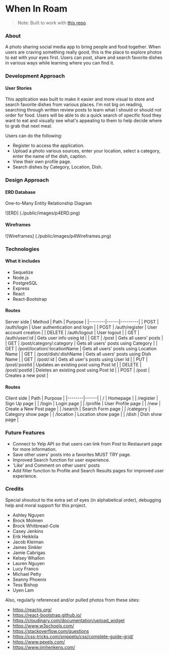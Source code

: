 # When In Roam
> Note: Built to work with [this repo](https://github.com/jmcho311/dishd-pern-backend).

### About

A photo sharing social media app to bring people and food together. When users are craving something really good, this is the place to explore photos to eat with your eyes first. Users can post, share and search favorite dishes in various ways while learning where you can find it.

### Development Approach

#### User Stories

This application was built to make it easier and more visual to store and search favorite dishes from various places. I'm not big on reading, searching through written review posts to learn what I should or should not order for food. Users will be able to do a quick search of specific food they want to eat and visually see what's appealing to them to help decide where to grab that next meal. 

Users can do the following:
* Register to access the application.
* Upload a photo various sources, enter your location, select a category, enter the name of the dish, caption.
* View their own profile page.
* Search dishes by Category, Location, Dish. 


### Design Approach

#### ERD Database

One-to-Many Entity Relationship Diagram

![ERD] (./public/images/p4ERD.png)

#### Wireframes

![Wireframes] (./public/images/p4Wireframes.png)


### Technologies

#### What it includes

* Sequelize 
* Node.js
* PostgreSQL
* Express 
* React
* React-Bootstrap

#### Routes
Server side
| Method | Path | Purpose |
|--------|------|---------|
| POST | /auth/login | User authentication and login |
| POST | /auth/register | User account creation |
| DELETE | /auth/logout | User logout |
| GET | /auth/user/:id | Gets user info using Id |
| GET | /post | Gets all users' posts |
| GET | /post/category/:category | Gets all users' posts using Category |
| GET | /post/location/:locationName | Gets all users' posts using Location Name |
| GET | /post/dish/:dishName | Gets all users' posts using Dish Name |
| GET | /post/:id | Gets all user's posts using User Id |
| PUT | /post/:postId | Updates an existing post using Post Id |
| DELETE | /post/:postId | Deletes an existing post using Post Id |
| POST | /post | Creates a new post |

#### Routes
Client side
| Path | Purpose |
|--------|------|
| / | Homepage |
| /register | Sign Up page |
| /login | Login page |
| /profile | User Profile page |
| /new | Create a New Post page | 
| /search | Search Form page | 
| /category | Category show page | 
| /location | Location show page | 
| /dish | Dish show page |


### Future Features

* Connect to Yelp API so that users can link from Post to Restaurant page for more information.
* Save other users' posts into a favorites MUST TRY page.
* Improved Search function for user experience.
* 'Like' and Comment on other users' posts
* Add filter function to Profile and Search Results pages for improved user experience.


### Credits

Special shoutout to the extra set of eyes (in alphabetical order), debugging help and moral support for this project. 
* Ashley Nguyen
* Brock Molmen
* Brock Whitbread-Cole
* Casey Jenkins
* Erik Heikkila
* Jacob Kleiman
* James Sinkler
* Jamie Cabrigas
* Kelsey Whallon
* Lauren Nguyen
* Lucy Franco
* Michael Petty
* Seanny Phoenix
* Tess Bishop
* Uyen Lam

Also, regularly referenced and/or pulled photos from these sites:
* https://reactjs.org/
* https://react-bootstrap.github.io/
* https://cloudinary.com/documentation/upload_widget
* https://www.w3schools.com/
* https://stackoverflow.com/questions 
* https://css-tricks.com/snippets/css/complete-guide-grid/
* https://www.pexels.com/
* https://www.jimhenkens.com/